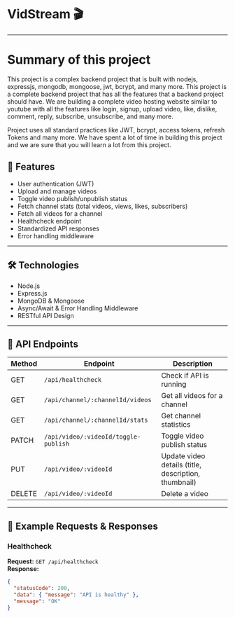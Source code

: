 # VidStream 🎬

---
# Summary of this project

This project is a complex backend project that is built with nodejs, expressjs, mongodb, mongoose, jwt, bcrypt, and many more. This project is a complete backend project that has all the features that a backend project should have.
We are building a complete video hosting website similar to youtube with all the features like login, signup, upload video, like, dislike, comment, reply, subscribe, unsubscribe, and many more.

Project uses all standard practices like JWT, bcrypt, access tokens, refresh Tokens and many more. We have spent a lot of time in building this project and we are sure that you will learn a lot from this project.


## 🚀 Features

- User authentication (JWT)
- Upload and manage videos
- Toggle video publish/unpublish status
- Fetch channel stats (total videos, views, likes, subscribers)
- Fetch all videos for a channel
- Healthcheck endpoint
- Standardized API responses
- Error handling middleware

---

## 🛠 Technologies

- Node.js
- Express.js
- MongoDB & Mongoose
- Async/Await & Error Handling Middleware
- RESTful API Design

---

## 📌 API Endpoints

| Method | Endpoint | Description |
|--------|----------|-------------|
| GET | `/api/healthcheck` | Check if API is running |
| GET | `/api/channel/:channelId/videos` | Get all videos for a channel |
| GET | `/api/channel/:channelId/stats` | Get channel statistics |
| PATCH | `/api/video/:videoId/toggle-publish` | Toggle video publish status |
| PUT | `/api/video/:videoId` | Update video details (title, description, thumbnail) |
| DELETE | `/api/video/:videoId` | Delete a video |

---

## 📸 Example Requests & Responses

### Healthcheck
**Request:** `GET /api/healthcheck`  
**Response:**
```json
{
  "statusCode": 200,
  "data": { "message": "API is healthy" },
  "message": "OK"
}

